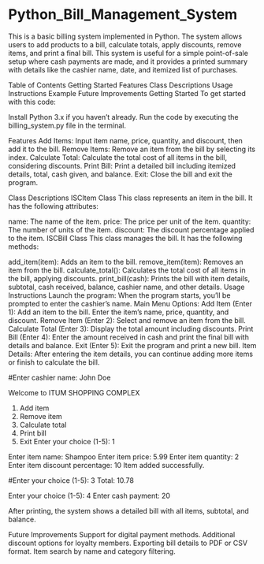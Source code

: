 # Python_Bill_Management_System
This is a basic billing system implemented in Python. The system allows users to add products to a bill, calculate totals, apply discounts, remove items, and print a final bill. This system is useful for a simple point-of-sale setup where cash payments are made, and it provides a printed summary with details like the cashier name, date, and itemized list of purchases.

Table of Contents
Getting Started
Features
Class Descriptions
Usage Instructions
Example
Future Improvements
Getting Started
To get started with this code:

Install Python 3.x if you haven’t already.
Run the code by executing the billing_system.py file in the terminal.

Features
Add Items: Input item name, price, quantity, and discount, then add it to the bill.
Remove Items: Remove an item from the bill by selecting its index.
Calculate Total: Calculate the total cost of all items in the bill, considering discounts.
Print Bill: Print a detailed bill including itemized details, total, cash given, and balance.
Exit: Close the bill and exit the program.

Class Descriptions
ISCItem Class
This class represents an item in the bill. It has the following attributes:

name: The name of the item.
price: The price per unit of the item.
quantity: The number of units of the item.
discount: The discount percentage applied to the item.
ISCBill Class
This class manages the bill. It has the following methods:

add_item(item): Adds an item to the bill.
remove_item(item): Removes an item from the bill.
calculate_total(): Calculates the total cost of all items in the bill, applying discounts.
print_bill(cash): Prints the bill with item details, subtotal, cash received, balance, cashier name, and other details.
Usage Instructions
Launch the program: When the program starts, you’ll be prompted to enter the cashier’s name.
Main Menu Options:
Add Item (Enter 1): Add an item to the bill.
Enter the item’s name, price, quantity, and discount.
Remove Item (Enter 2): Select and remove an item from the bill.
Calculate Total (Enter 3): Display the total amount including discounts.
Print Bill (Enter 4): Enter the amount received in cash and print the final bill with details and balance.
Exit (Enter 5): Exit the program and print a new bill.
Item Details: After entering the item details, you can continue adding more items or finish to calculate the bill.

#Enter cashier name: John Doe

Welcome to ITUM SHOPPING COMPLEX
1. Add item
2. Remove item
3. Calculate total
4. Print bill
5. Exit
Enter your choice (1-5): 1

Enter item name: Shampoo
Enter item price: 5.99
Enter item quantity: 2
Enter item discount percentage: 10
Item added successfully.

#Enter your choice (1-5): 3
Total: 10.78

Enter your choice (1-5): 4
Enter cash payment: 20

After printing, the system shows a detailed bill with all items, subtotal, and balance.

Future Improvements
Support for digital payment methods.
Additional discount options for loyalty members.
Exporting bill details to PDF or CSV format.
Item search by name and category filtering.
